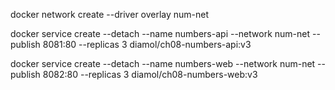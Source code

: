 docker network create --driver overlay num-net

docker service create --detach --name numbers-api --network num-net --publish 8081:80 --replicas 3 diamol/ch08-numbers-api:v3

docker service create --detach --name numbers-web --network num-net --publish 8082:80 --replicas 3 diamol/ch08-numbers-web:v3
